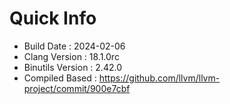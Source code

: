 # Quick Info
* Build Date : 2024-02-06
* Clang Version : 18.1.0rc
* Binutils Version : 2.42.0
* Compiled Based : https://github.com/llvm/llvm-project/commit/900e7cbf
